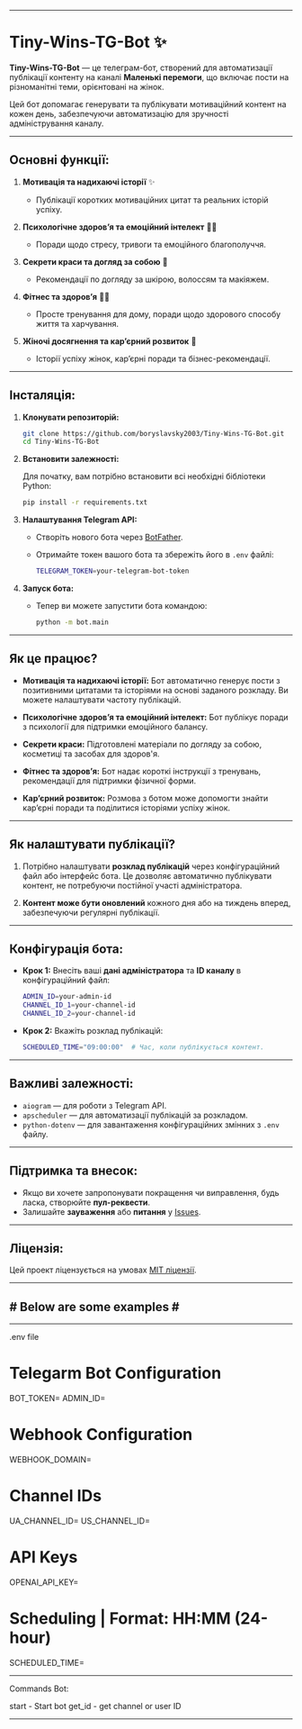 
---

# **Tiny-Wins-TG-Bot** ✨

**Tiny-Wins-TG-Bot** — це телеграм-бот, створений для автоматизації публікації контенту на каналі **Маленькі перемоги**, що включає пости на різноманітні теми, орієнтовані на жінок.

Цей бот допомагає генерувати та публікувати мотиваційний контент на кожен день, забезпечуючи автоматизацію для зручності адміністрування каналу.

---

## **Основні функції:**

1. **Мотивація та надихаючі історії** ✨
   - Публікації коротких мотиваційних цитат та реальних історій успіху.
   
2. **Психологічне здоров’я та емоційний інтелект** 💆‍♀️
   - Поради щодо стресу, тривоги та емоційного благополуччя.
   
3. **Секрети краси та догляд за собою** 💄
   - Рекомендації по догляду за шкірою, волоссям та макіяжем.
   
4. **Фітнес та здоров’я** 🏋️‍♀️
   - Просте тренування для дому, поради щодо здорового способу життя та харчування.
   
5. **Жіночі досягнення та кар’єрний розвиток** 💼
   - Історії успіху жінок, кар’єрні поради та бізнес-рекомендації.

---

## **Інсталяція:**

1. **Клонувати репозиторій:**

   ```bash
   git clone https://github.com/boryslavsky2003/Tiny-Wins-TG-Bot.git
   cd Tiny-Wins-TG-Bot
   ```

2. **Встановити залежності:**

   Для початку, вам потрібно встановити всі необхідні бібліотеки Python:

   ```bash
   pip install -r requirements.txt
   ```

3. **Налаштування Telegram API:**
   - Створіть нового бота через [BotFather](https://core.telegram.org/bots#botfather).
   - Отримайте токен вашого бота та збережіть його в `.env` файлі:

     ```bash
     TELEGRAM_TOKEN=your-telegram-bot-token
     ```

4. **Запуск бота:**
   - Тепер ви можете запустити бота командою:

     ```bash
     python -m bot.main
     ```

---

## **Як це працює?**

- **Мотивація та надихаючі історії:** Бот автоматично генерує пости з позитивними цитатами та історіями на основі заданого розкладу. Ви можете налаштувати частоту публікацій.
  
- **Психологічне здоров’я та емоційний інтелект:** Бот публікує поради з психології для підтримки емоційного балансу.

- **Секрети краси:** Підготовлені матеріали по догляду за собою, косметиці та засобах для здоров'я.

- **Фітнес та здоров’я:** Бот надає короткі інструкції з тренувань, рекомендації для підтримки фізичної форми.

- **Кар’єрний розвиток:** Розмова з ботом може допомогти знайти кар’єрні поради та поділитися історіями успіху жінок.

---

## **Як налаштувати публікації?**

1. Потрібно налаштувати **розклад публікацій** через конфігураційний файл або інтерфейс бота. Це дозволяє автоматично публікувати контент, не потребуючи постійної участі адміністратора.

2. **Контент може бути оновлений** кожного дня або на тиждень вперед, забезпечуючи регулярні публікації.

---

## **Конфігурація бота:**

- **Крок 1:** Внесіть ваші **дані адміністратора** та **ID каналу** в конфігураційний файл:
  
  ```bash
  ADMIN_ID=your-admin-id
  CHANNEL_ID_1=your-channel-id
  CHANNEL_ID_2=your-channel-id
  ```

- **Крок 2:** Вкажіть розклад публікацій:
  
  ```bash
  SCHEDULED_TIME="09:00:00"  # Час, коли публікується контент.
  ```

---

## **Важливі залежності:**

- `aiogram` — для роботи з Telegram API.
- `apscheduler` — для автоматизації публікацій за розкладом.
- `python-dotenv` — для завантаження конфігураційних змінних з `.env` файлу.

---

## **Підтримка та внесок:**

- Якщо ви хочете запропонувати покращення чи виправлення, будь ласка, створюйте **пул-реквести**.
- Залишайте **зауваження** або **питання** у [Issues](https://github.com/your-username/Tiny-Wins-TG-Bot/issues).

---

## **Ліцензія:**

Цей проект ліцензується на умовах [MIT ліцензії](LICENSE).

---

## # Below are some examples # ##

---

.env file

# Telegarm Bot Configuration
BOT_TOKEN=
ADMIN_ID=

# Webhook Configuration
WEBHOOK_DOMAIN=

# Channel IDs
UA_CHANNEL_ID=
US_CHANNEL_ID=

# API Keys
OPENAI_API_KEY=

# Scheduling | Format: HH:MM (24-hour)
SCHEDULED_TIME=

---

Commands Bot:

start - Start bot
get_id - get channel or user ID

---
